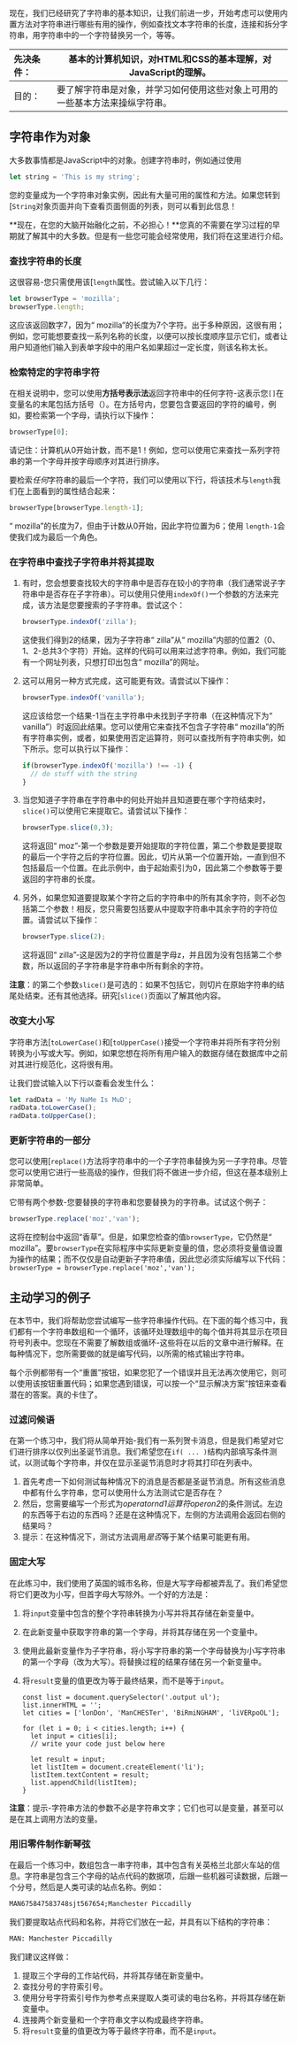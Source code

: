 现在，我们已经研究了字符串的基本知识，让我们前进一步，开始考虑可以使用内置方法对字符串进行哪些有用的操作，例如查找文本字符串的长度，连接和拆分字符串，用字符串中的一个字符替换另一个，等等。

| 先决条件： | 基本的计算机知识，对HTML和CSS的基本理解，对JavaScript的理解。 |
| :--------- | ------------------------------------------------------------ |
| 目的：     | 要了解字符串是对象，并学习如何使用这些对象上可用的一些基本方法来操纵字符串。 |

## 字符串作为对象

大多数事情都是JavaScript中的对象。创建字符串时，例如通过使用

```js
let string = 'This is my string';
```

您的变量成为一个字符串对象实例，因此有大量可用的属性和方法。如果您转到[`String`对象页面并向下查看页面侧面的列表，则可以看到此信息！

**现在，在您的大脑开始融化之前，不必担心！**您真的不需要在学习过程的早期就了解其中的大多数。但是有一些您可能会经常使用，我们将在这里进行介绍。 



### 查找字符串的长度



这很容易-您只需使用该[`length`属性。尝试输入以下几行：

```js
let browserType = 'mozilla';
browserType.length;
```

这应该返回数字7，因为“ mozilla”的长度为7个字符。出于多种原因，这很有用；例如，您可能想要查找一系列名称的长度，以便可以按长度顺序显示它们，或者让用户知道他们输入到表单字段中的用户名如果超过一定长度，则该名称太长。

### 检索特定的字符串字符



在相关说明中，您可以使用**方括号表示法**返回字符串中的任何字符-这表示您`[]`在变量名的末尾包括方括号（）。在方括号内，您要包含要返回的字符的编号，例如，要检索第一个字母，请执行以下操作：

```js
browserType[0];
```

请记住：计算机从0开始计数，而不是1！例如，您可以使用它来查找一系列字符串的第一个字母并按字母顺序对其进行排序。

要检索*任何*字符串的最后一个字符，我们可以使用以下行，将该技术与`length`我们在上面看到的属性结合起来：

```js
browserType[browserType.length-1];
```

“ mozilla”的长度为7，但由于计数从0开始，因此字符位置为6；使用 `length-1`会使我们成为最后一个角色。

### 在字符串中查找子字符串并将其提取



1. 有时，您会想要查找较大的字符串中是否存在较小的字符串（我们通常说子字符串中是否存在子字符串）。可以使用只使用`indexOf()`一个参数的方法来完成，该方法是您要搜索的子字符串。尝试这个：

   ```js
   browserType.indexOf('zilla');
   ```

   这使我们得到2的结果，因为子字符串“ zilla”从“ mozilla”内部的位置2（0、1、2-总共3个字符）开始。这样的代码可以用来过滤字符串。例如，我们可能有一个网址列表，只想打印出包含“ mozilla”的网址。

1. 这可以用另一种方式完成，这可能更有效。请尝试以下操作：

   ```js
   browserType.indexOf('vanilla');
   ```

   这应该给您一个结果-1当在主字符串中未找到子字符串（在这种情况下为“ vanilla”）时返回此结果。您可以使用它来查找不包含子字符串“ mozilla”的所有字符串实例，或者，如果使用否定运算符，则可以查找所有字符串实例，如下所示。您可以执行以下操作：

   ```js
   if(browserType.indexOf('mozilla') !== -1) {
     // do stuff with the string
   }
   ```

2. 当您知道子字符串在字符串中的何处开始并且知道要在哪个字符结束时， `slice()`可以使用它来提取它。请尝试以下操作：

   ```js
   browserType.slice(0,3);
   ```

   这将返回“ moz”-第一个参数是要开始提取的字符位置，第二个参数是要提取的最后一个字符之后的字符位置。因此，切片从第一个位置开始，一直到但不包括最后一个位置。在此示例中，由于起始索引为0，因此第二个参数等于要返回的字符串的长度。

3. 另外，如果您知道要提取某个字符之后的字符串中的所有其余字符，则不必包括第二个参数！相反，您只需要包括要从中提取字符串中其余字符的字符位置。请尝试以下操作：

   ```js
   browserType.slice(2);
   ```

   这将返回“ zilla”-这是因为2的字符位置是字母z，并且因为没有包括第二个参数，所以返回的子字符串是字符串中所有剩余的字符。 

**注意**：的第二个参数`slice()`是可选的：如果不包括它，则切片在原始字符串的结尾处结束。还有其他选择。研究[`slice()`页面以了解其他内容。

### 改变大小写



字符串方法[`toLowerCase()`和[`toUpperCase()`接受一个字符串并将所有字符分别转换为小写或大写。例如，如果您想在将所有用户输入的数据存储在数据库中之前对其进行规范化，这将很有用。

让我们尝试输入以下行以查看会发生什么：

```js
let radData = 'My NaMe Is MuD';
radData.toLowerCase();
radData.toUpperCase();
```

### 更新字符串的一部分



您可以使用[`replace()`方法将字符串中的一个子字符串替换为另一子字符串。尽管您可以使用它进行一些高级的操作，但我们将不做进一步介绍，但这在基本级别上非常简单。

它带有两个参数-您要替换的字符串和您要替换为的字符串。试试这个例子：

```js
browserType.replace('moz','van');
```

这将在控制台中返回“香草”。但是，如果您检查的值`browserType`，它仍然是“ mozilla”。要`browserType`在实际程序中实际更新变量的值，您必须将变量值设置为操作的结果；而不仅仅是自动更新子字符串值，因此您必须实际编写以下代码：`browserType = browserType.replace('moz','van');`

## 主动学习的例子

在本节中，我们将帮助您尝试编写一些字符串操作代码。在下面的每个练习中，我们都有一个字符串数组和一个循环，该循环处理数组中的每个值并将其显示在项目符号列表中。您现在不需要了解数组或循环-这些将在以后的文章中进行解释。在每种情况下，您所需要做的就是编写代码，以所需的格式输出字符串。

每个示例都带有一个“重置”按钮，如果您犯了一个错误并且无法再次使用它，则可以使用该按钮重置代码；如果您遇到错误，可以按一个“显示解决方案”按钮来查看潜在的答案。真的卡住了。

### 过滤问候语



在第一个练习中，我们将从简单开始-我们有一系列贺卡消息，但是我们希望对它们进行排序以仅列出圣诞节消息。我们希望您在`if( ... )`结构内部填写条件测试，以测试每个字符串，并仅在显示圣诞节消息时才将其打印在列表中。

1. 首先考虑一下如何测试每种情况下的消息是否都是圣诞节消息。所有这些消息中都有什么字符串，您可以使用什么方法测试它是否存在？
2. 然后，您需要编写一个形式为*operatornd1运算符operon2*的条件测试。左边的东西等于右边的东西吗？还是在这种情况下，左侧的方法调用会返回右侧的结果吗？
3. 提示：在这种情况下，测试方法调用*是否*等于某个结果可能更有用。



### 固定大写



在此练习中，我们使用了英国的城市名称，但是大写字母都被弄乱了。我们希望您将它们更改为小写，但首字母大写除外。一个好的方法是：

1. 将`input`变量中包含的整个字符串转换为小写并将其存储在新变量中。

2. 在此新变量中获取字符串的第一个字母，并将其存储在另一个变量中。

3. 使用此最新变量作为子字符串，将小写字符串的第一个字母替换为小写字符串的第一个字母（改为大写）。将替换过程的结果存储在另一个新变量中。

4. 将`result`变量的值更改为等于最终结果，而不是等于`input`。

   ```
   const list = document.querySelector('.output ul');
   list.innerHTML = '';
   let cities = ['lonDon', 'ManCHESTer', 'BiRmiNGHAM', 'liVERpoOL'];
   
   for (let i = 0; i < cities.length; i++) {
     let input = cities[i];
     // write your code just below here
   
     let result = input;
     let listItem = document.createElement('li');
     listItem.textContent = result;
     list.appendChild(listItem);
   }
   
   ```

   

**注意**：提示-字符串方法的参数不必是字符串文字；它们也可以是变量，甚至可以是在其上调用方法的变量。



### 用旧零件制作新琴弦



在最后一个练习中，数组包含一串字符串，其中包含有关英格兰北部火车站的信息。字符串是包含三个字母的站点代码的数据项，后跟一些机器可读数据，后跟一个分号，然后是人类可读的站点名称。例如：

```html
MAN675847583748sjt567654;Manchester Piccadilly
```

我们要提取站点代码和名称，并将它们放在一起，并具有以下结构的字符串：

```html
MAN: Manchester Piccadilly
```

我们建议这样做：

1. 提取三个字母的工作站代码，并将其存储在新变量中。
2. 查找分号的字符索引号。
3. 使用分号字符索引号作为参考点来提取人类可读的电台名称，并将其存储在新变量中。
4. 连接两个新变量和一个字符串文字以构成最终字符串。
5. 将`result`变量的值更改为等于最终字符串，而不是`input`。